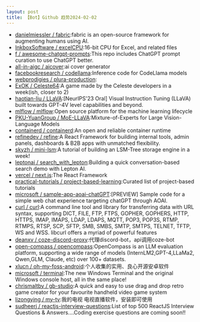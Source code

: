 ```yaml
---
layout: post
title: 【Bot】Github 趋势2024-02-02
---
```


* [danielmiessler / fabric](https://github.com/danielmiessler/fabric):fabric is an open-source framework for augmenting humans using AI.
* [InkboxSoftware / excelCPU](https://github.com/InkboxSoftware/excelCPU):16-bit CPU for Excel, and related files
* [f / awesome-chatgpt-prompts](https://github.com/f/awesome-chatgpt-prompts):This repo includes ChatGPT prompt curation to use ChatGPT better.
* [all-in-aigc / aicover](https://github.com/all-in-aigc/aicover):ai cover generator
* [facebookresearch / codellama](https://github.com/facebookresearch/codellama):Inference code for CodeLlama models
* [webprodigies / plura-production](https://github.com/webprodigies/plura-production):
* [ExOK / Celeste64](https://github.com/ExOK/Celeste64):A game made by the Celeste developers in a week(ish, closer to 2)
* [haotian-liu / LLaVA](https://github.com/haotian-liu/LLaVA):[NeurIPS'23 Oral] Visual Instruction Tuning (LLaVA) built towards GPT-4V level capabilities and beyond.
* [mlflow / mlflow](https://github.com/mlflow/mlflow):Open source platform for the machine learning lifecycle
* [PKU-YuanGroup / MoE-LLaVA](https://github.com/PKU-YuanGroup/MoE-LLaVA):Mixture-of-Experts for Large Vision-Language Models
* [containerd / containerd](https://github.com/containerd/containerd):An open and reliable container runtime
* [refinedev / refine](https://github.com/refinedev/refine):A React Framework for building internal tools, admin panels, dashboards & B2B apps with unmatched flexibility.
* [skyzh / mini-lsm](https://github.com/skyzh/mini-lsm):A tutorial of building an LSM-Tree storage engine in a week!
* [leptonai / search_with_lepton](https://github.com/leptonai/search_with_lepton):Building a quick conversation-based search demo with Lepton AI.
* [vercel / next.js](https://github.com/vercel/next.js):The React Framework
* [practical-tutorials / project-based-learning](https://github.com/practical-tutorials/project-based-learning):Curated list of project-based tutorials
* [microsoft / sample-app-aoai-chatGPT](https://github.com/microsoft/sample-app-aoai-chatGPT):[PREVIEW] Sample code for a simple web chat experience targeting chatGPT through AOAI.
* [curl / curl](https://github.com/curl/curl):A command line tool and library for transferring data with URL syntax, supporting DICT, FILE, FTP, FTPS, GOPHER, GOPHERS, HTTP, HTTPS, IMAP, IMAPS, LDAP, LDAPS, MQTT, POP3, POP3S, RTMP, RTMPS, RTSP, SCP, SFTP, SMB, SMBS, SMTP, SMTPS, TELNET, TFTP, WS and WSS. libcurl offers a myriad of powerful features
* [deanxv / coze-discord-proxy](https://github.com/deanxv/coze-discord-proxy):代理discord-bot，api调用coze-bot
* [open-compass / opencompass](https://github.com/open-compass/opencompass):OpenCompass is an LLM evaluation platform, supporting a wide range of models (InternLM2,GPT-4,LLaMa2, Qwen,GLM, Claude, etc) over 100+ datasets.
* [xlucn / oh-my-foss-android](https://github.com/xlucn/oh-my-foss-android):个人收集的实用、良心开源安卓软件
* [microsoft / terminal](https://github.com/microsoft/terminal):The new Windows Terminal and the original Windows console host, all in the same place!
* [chrismaltby / gb-studio](https://github.com/chrismaltby/gb-studio):A quick and easy to use drag and drop retro game creator for your favourite handheld video game system
* [lizongying / my-tv](https://github.com/lizongying/my-tv):我的电视 电视直播软件，安装即可使用
* [sudheerj / reactjs-interview-questions](https://github.com/sudheerj/reactjs-interview-questions):List of top 500 ReactJS Interview Questions & Answers....Coding exercise questions are coming soon!!
